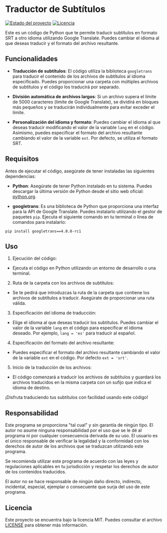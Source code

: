 # Traductor de Subtítulos

[![Estado del proyecto](https://img.shields.io/badge/Estado-Activo-brightgreen)](https://github.com/MartinMFM/subtitle-translator)
[![Licencia](https://img.shields.io/badge/Licencia-MIT-blue)](https://github.com/MartinMFM/subtitle-translator/blob/main/LICENSE)

Este es un código de Python que te permite traducir subtítulos en formato SRT a otro idioma utilizando Google Translate. Puedes cambiar el idioma al que deseas traducir y el formato del archivo resultante.

## Funcionalidades

- **Traducción de subtítulos**: El código utiliza la biblioteca `googletrans` para traducir el contenido de los archivos de subtítulos al idioma especificado. Puedes proporcionar una carpeta con múltiples archivos de subtítulos y el código los traducirá por separado.

- **División automática de archivos largos**: Si un archivo supera el límite de 5000 caracteres (límite de Google Translate), se dividirá en bloques más pequeños y se traducirán individualmente para evitar exceder el límite.

- **Personalización del idioma y formato**: Puedes cambiar el idioma al que deseas traducir modificando el valor de la variable `lang` en el código. Asimismo, puedes especificar el formato del archivo resultante cambiando el valor de la variable `ext`. Por defecto, se utiliza el formato SRT.

## Requisitos

Antes de ejecutar el código, asegúrate de tener instaladas las siguientes dependencias:

- **Python**: Asegúrate de tener Python instalado en tu sistema. Puedes descargar la última versión de Python desde el sitio web oficial: [python.org](https://www.python.org).

- **googletrans**: Es una biblioteca de Python que proporciona una interfaz para la API de Google Translate. Puedes instalarlo utilizando el gestor de paquetes `pip`. Ejecuta el siguiente comando en tu terminal o línea de comandos para instalarlo:

`pip install googletrans==4.0.0-rc1`



## Uso

1. Ejecución del código:
 - Ejecuta el código en Python utilizando un entorno de desarrollo o una terminal.

2. Ruta de la carpeta con los archivos de subtítulos:
 - Se te pedirá que introduzcas la ruta de la carpeta que contiene los archivos de subtítulos a traducir. Asegúrate de proporcionar una ruta válida.

3. Especificación del idioma de traducción:
 - Elige el idioma al que deseas traducir los subtítulos. Puedes cambiar el valor de la variable `lang` en el código para especificar el idioma deseado. Por ejemplo, `lang = 'es'` para traducir al español.

4. Especificación del formato del archivo resultante:
 - Puedes especificar el formato del archivo resultante cambiando el valor de la variable `ext` en el código. Por defecto `ext = 'srt'`.

5. Inicio de la traducción de los archivos:
 - El código comenzará a traducir los archivos de subtítulos y guardará los archivos traducidos en la misma carpeta con un sufijo que indica el idioma de destino.
 
¡Disfruta traduciendo tus subtítulos con facilidad usando este código!

## Responsabilidad

Este programa se proporciona "tal cual" y sin garantía de ningún tipo. El autor no asume ninguna responsabilidad por el uso que se le dé al programa ni por cualquier consecuencia derivada de su uso. El usuario es el único responsable de verificar la legalidad y la conformidad con los derechos de autor de los archivos que se traduzcan utilizando este programa.

Se recomienda utilizar este programa de acuerdo con las leyes y regulaciones aplicables en tu jurisdicción y respetar los derechos de autor de los contenidos traducidos.

El autor no se hace responsable de ningún daño directo, indirecto, incidental, especial, ejemplar o consecuente que surja del uso de este programa.

## Licencia

Este proyecto se encuentra bajo la licencia MIT. Puedes consultar el archivo [LICENSE](./LICENSE) para obtener más información.
